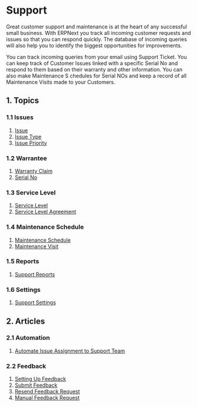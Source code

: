 <!-- add-breadcrumbs -->
# Support

Great customer support and maintenance is at the heart of any successful small
business. With ERPNext you track all incoming customer requests and issues
so that you can respond quickly. The database of incoming
queries will also help you to identify the biggest opportunities for
improvements.

You can track incoming queries from your email using Support
Ticket. You can keep track of Customer Issues linked with a specific
Serial No and respond to them based on their warranty and other information.
You can also make Maintenance S chedules for Serial NOs and keep a record of
all Maintenance Visits made to your Customers.

## 1. Topics

### 1.1 Issues
1. [Issue](/docs/user/manual/en/support/issue)
1. [Issue Type](/docs/user/manual/en/support/issue)
1. [Issue Priority](/docs/user/manual/en/support/issue)

### 1.2 Warrantee
1. [Warranty Claim](/docs/user/manual/en/support/warranty-claim)
2. [Serial No](/docs/user/manual/en/support/warranty-claim)

### 1.3 Service Level
1. [Service Level](/docs/user/manual/en/support/service-level-agreement)
2. [Service Level Agreement](/docs/user/manual/en/support/service-level-agreement)

### 1.4 Maintenance Schedule
1. [Maintenance Schedule](/docs/user/manual/en/support/maintenance-schedule)
2. [Maintenance Visit](/docs/user/manual/en/support/maintenance-visit)

### 1.5 Reports
1. [Support Reports](/docs/user/manual/en/support/support_reports)

### 1.6 Settings
1. [Support Settings](/docs/user/manual/en/support/support_reports)


## 2. Articles
### 2.1 Automation
1. [Automate Issue Assignment to Support Team](https://frappe.io/kb/support/automating-issue-assignments-to-support-team-in-erpnext)

### 2.2 Feedback
1. [Setting Up Feedback](/docs/user/manual/en/setting-up/feedback/setting-up-feedback)
2. [Submit Feedback](/docs/user/manual/en/setting-up/feedback/submit-feedback)
3. [Resend Feedback Request](/docs/user/manual/en/setting-up/feedback/resend-feedback-request)
4. [Manual Feedback Request](/docs/user/manual/en/setting-up/feedback/manual-feedback-request)